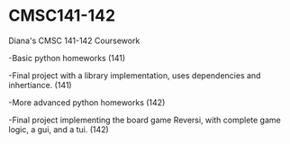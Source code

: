 # CMSC141-142
Diana's CMSC 141-142 Coursework

-Basic python homeworks (141)

-Final project with a library implementation, uses dependencies and inhertiance. (141)

-More advanced python homeworks (142)

-Final project implementing the board game Reversi, with complete game logic, a gui, and a tui. (142)

